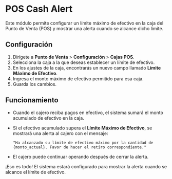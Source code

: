 # POS Cash Alert

Este módulo permite configurar un límite máximo de efectivo en la caja del Punto de Venta (POS) y mostrar una alerta cuando se alcance dicho límite.

## Configuración

1. Dirígete a **Punto de Venta** > **Configuración** > **Cajas POS**.
2. Selecciona la caja a la que deseas establecer un límite de efectivo.
3. En los ajustes de la caja, encontrarás un nuevo campo llamado **Límite Máximo de Efectivo**.
4. Ingresa el monto máximo de efectivo permitido para esa caja.
5. Guarda los cambios.

## Funcionamiento

- Cuando el cajero reciba pagos en efectivo, el sistema sumará el monto acumulado de efectivo en la caja.
- Si el efectivo acumulado supera el **Límite Máximo de Efectivo**, se mostrará una alerta al cajero con el mensaje:

  `"Ha alcanzado su límite de efectivo máximo por la cantidad de {monto_actual}. Favor de hacer el retiro correspondiente."`
- El cajero puede continuar operando después de cerrar la alerta.

¡Eso es todo! El sistema estará configurado para mostrar la alerta cuando se alcance el límite de efectivo.

